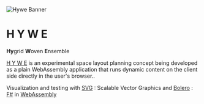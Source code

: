 ![Hywe Banner](https://vykrum.github.io/Hywe/hyweLogoBanner.png)

# H Y W E

 **Hy**grid **W**oven **E**nsemble

[H Y W E](https://vykrum.github.io/Hywe/) is an experimental space layout planning concept being developed as a plain WebAssembly application that runs dynamic content on the client side directly in the user's browser..

Visualization and testing with [SVG](https://developer.mozilla.org/en-US/docs/Web/SVG) : Scalable Vector Graphics and [Bolero](https://fsbolero.io/) : [F#](https://fsharp.org/) in [WebAssembly](https://developer.mozilla.org/en-US/docs/WebAssembly)

